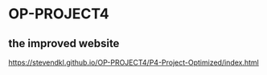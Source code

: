 # OP-PROJECT4

## the improved website
https://stevendkl.github.io/OP-PROJECT4/P4-Project-Optimized/index.html
